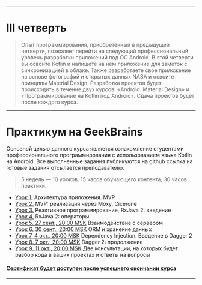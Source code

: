 ___

# III четверть
> Опыт программирования, приобретённый в предыдущей четверти, позволяет перейти на следующий профессиональный уровень разработки приложений под ОС Android. В этой четверти вы освоите Kotlin и напишете на нем приложение для заметок с синхронизацией в облаке. Также разработаете свое приложение на основе фотографий и открытых данных NASA и освоите принципы Material Design. Разработка проектов будет происходить в течение двух курсов: «Android. Material Design» и «Программирование на Kotlin под Android». Сдача проектов будет после каждого курса.

___

# Практикум на GeekBrains
Основной целью данного курса является ознакомление студентами профессионального программирования с использованием языка Kotlin на Android.
Все выполненные задания публикуются на github ссылка на готовые задания отсылается преподавателю.

> 5 недель — 10 уроков. 15 часов обучающего контента, 30 часов практики.

* [Урок 1.](https://github.com/zurbaevi/android-popular-libraries/tree/lesson1) Архитектура приложения. MVP
* [Урок 2.](https://github.com/zurbaevi/android-popular-libraries/tree/lesson2) MVP: реализация через Moxy, Cicerone
* [Урок 3.](https://github.com/zurbaevi/android-popular-libraries/tree/lesson3) Реактивное программирование, RxJava 2: введение
* [Урок 4.]() RxJava 2: операторы
* [Урок 5. 27 сент., 20:00 MSK]() Взаимодействие с сервером
* [Урок 6. 30 сент., 20:00 MSK]() ORM и хранение данных
* [Урок 7. 4 окт., 20:00 MSK]() Dependency Injection. Введение в Dagger 2
* [Урок 8. 7 окт., 20:00 MSK]() Dagger 2: продолжение
* [Урок 9. 11 окт., 20:00 MSK]() Две консультации, на которых будет разбор кода в ваших проектах и ответы на вопросы
#### [Сертификат будет доступен после успешнего окончании курса]()

____
